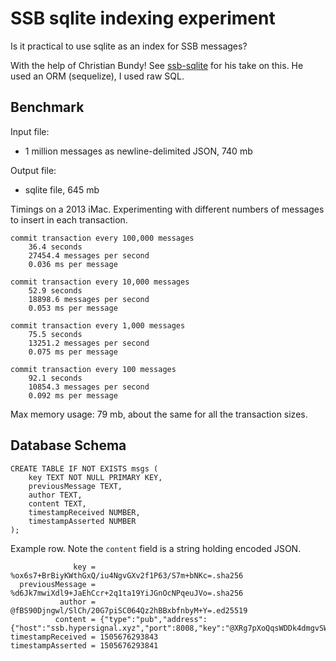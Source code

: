 # SSB sqlite indexing experiment

Is it practical to use sqlite as an index for SSB messages?

With the help of Christian Bundy!  See [ssb-sqlite](https://github.com/christianbundy/ssb-sqlite) for his take on this.  He used an ORM (sequelize), I used raw SQL.

## Benchmark

Input file:
* 1 million messages as newline-delimited JSON, 740 mb

Output file:
* sqlite file, 645 mb

Timings on a 2013 iMac.  Experimenting with different numbers of messages to insert in each transaction.

```
commit transaction every 100,000 messages
    36.4 seconds
    27454.4 messages per second
    0.036 ms per message

commit transaction every 10,000 messages
    52.9 seconds
    18898.6 messages per second
    0.053 ms per message

commit transaction every 1,000 messages
    75.5 seconds
    13251.2 messages per second
    0.075 ms per message

commit transaction every 100 messages
    92.1 seconds
    10854.3 messages per second
    0.092 ms per message
```

Max memory usage: 79 mb, about the same for all the transaction sizes.

## Database Schema
```
CREATE TABLE IF NOT EXISTS msgs (
    key TEXT NOT NULL PRIMARY KEY,
    previousMessage TEXT,
    author TEXT,
    content TEXT,
    timestampReceived NUMBER,
    timestampAsserted NUMBER
);
```
Example row.  Note the `content` field is a string holding encoded JSON.
```
              key = %ox6s7+BrBiyKWthGxQ/iu4NgvGXv2f1P63/S7m+bNKc=.sha256
  previousMessage = %d6Jk7mwiXdl9+JaEhCcr+2q1ta19YiJGnOcNPqeuJVo=.sha256
           author = @fBS90Djngwl/SlCh/20G7piSC064Qz2hBBxbfnbyM+Y=.ed25519
          content = {"type":"pub","address":{"host":"ssb.hypersignal.xyz","port":8008,"key":"@XRg7pXoQqsWDDk4dmgvSWHUqzwS6BmqMo4IdbMKPjWA=.ed25519"}}
timestampReceived = 1505676293843
timestampAsserted = 1505676293841
```
